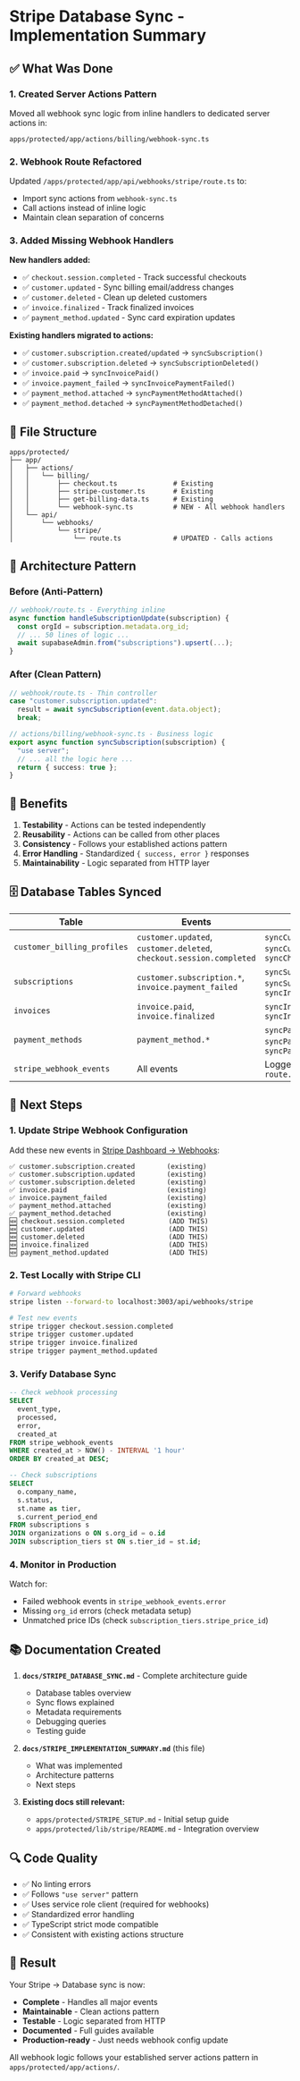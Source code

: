 # Stripe Database Sync - Implementation Summary

## ✅ What Was Done

### 1. Created Server Actions Pattern

Moved all webhook sync logic from inline handlers to dedicated server actions in:

```
apps/protected/app/actions/billing/webhook-sync.ts
```

### 2. Webhook Route Refactored

Updated `/apps/protected/app/api/webhooks/stripe/route.ts` to:

- Import sync actions from `webhook-sync.ts`
- Call actions instead of inline logic
- Maintain clean separation of concerns

### 3. Added Missing Webhook Handlers

**New handlers added:**

- ✅ `checkout.session.completed` - Track successful checkouts
- ✅ `customer.updated` - Sync billing email/address changes
- ✅ `customer.deleted` - Clean up deleted customers
- ✅ `invoice.finalized` - Track finalized invoices
- ✅ `payment_method.updated` - Sync card expiration updates

**Existing handlers migrated to actions:**

- ✅ `customer.subscription.created/updated` → `syncSubscription()`
- ✅ `customer.subscription.deleted` → `syncSubscriptionDeleted()`
- ✅ `invoice.paid` → `syncInvoicePaid()`
- ✅ `invoice.payment_failed` → `syncInvoicePaymentFailed()`
- ✅ `payment_method.attached` → `syncPaymentMethodAttached()`
- ✅ `payment_method.detached` → `syncPaymentMethodDetached()`

## 📁 File Structure

```
apps/protected/
├── app/
│   ├── actions/
│   │   └── billing/
│   │       ├── checkout.ts              # Existing
│   │       ├── stripe-customer.ts       # Existing
│   │       ├── get-billing-data.ts      # Existing
│   │       └── webhook-sync.ts          # NEW - All webhook handlers
│   └── api/
│       └── webhooks/
│           └── stripe/
│               └── route.ts             # UPDATED - Calls actions
```

## 🔄 Architecture Pattern

### Before (Anti-Pattern)

```typescript
// webhook/route.ts - Everything inline
async function handleSubscriptionUpdate(subscription) {
  const orgId = subscription.metadata.org_id;
  // ... 50 lines of logic ...
  await supabaseAdmin.from("subscriptions").upsert(...);
}
```

### After (Clean Pattern)

```typescript
// webhook/route.ts - Thin controller
case "customer.subscription.updated":
  result = await syncSubscription(event.data.object);
  break;

// actions/billing/webhook-sync.ts - Business logic
export async function syncSubscription(subscription) {
  "use server";
  // ... all the logic here ...
  return { success: true };
}
```

## 🎯 Benefits

1. **Testability** - Actions can be tested independently
2. **Reusability** - Actions can be called from other places
3. **Consistency** - Follows your established actions pattern
4. **Error Handling** - Standardized `{ success, error }` responses
5. **Maintainability** - Logic separated from HTTP layer

## 🗄️ Database Tables Synced

| Table                       | Events                                                               | Actions                                                                                    |
| --------------------------- | -------------------------------------------------------------------- | ------------------------------------------------------------------------------------------ |
| `customer_billing_profiles` | `customer.updated`, `customer.deleted`, `checkout.session.completed` | `syncCustomerUpdated()`, `syncCustomerDeleted()`, `syncCheckoutCompleted()`                |
| `subscriptions`             | `customer.subscription.*`, `invoice.payment_failed`                  | `syncSubscription()`, `syncSubscriptionDeleted()`, `syncInvoicePaymentFailed()`            |
| `invoices`                  | `invoice.paid`, `invoice.finalized`                                  | `syncInvoicePaid()`, `syncInvoiceFinalized()`                                              |
| `payment_methods`           | `payment_method.*`                                                   | `syncPaymentMethodAttached()`, `syncPaymentMethodDetached()`, `syncPaymentMethodUpdated()` |
| `stripe_webhook_events`     | All events                                                           | Logged automatically in `route.ts`                                                         |

## 🚀 Next Steps

### 1. Update Stripe Webhook Configuration

Add these new events in [Stripe Dashboard → Webhooks](https://dashboard.stripe.com/webhooks):

```
✅ customer.subscription.created        (existing)
✅ customer.subscription.updated        (existing)
✅ customer.subscription.deleted        (existing)
✅ invoice.paid                         (existing)
✅ invoice.payment_failed               (existing)
✅ payment_method.attached              (existing)
✅ payment_method.detached              (existing)
🆕 checkout.session.completed           (ADD THIS)
🆕 customer.updated                     (ADD THIS)
🆕 customer.deleted                     (ADD THIS)
🆕 invoice.finalized                    (ADD THIS)
🆕 payment_method.updated               (ADD THIS)
```

### 2. Test Locally with Stripe CLI

```bash
# Forward webhooks
stripe listen --forward-to localhost:3003/api/webhooks/stripe

# Test new events
stripe trigger checkout.session.completed
stripe trigger customer.updated
stripe trigger invoice.finalized
stripe trigger payment_method.updated
```

### 3. Verify Database Sync

```sql
-- Check webhook processing
SELECT
  event_type,
  processed,
  error,
  created_at
FROM stripe_webhook_events
WHERE created_at > NOW() - INTERVAL '1 hour'
ORDER BY created_at DESC;

-- Check subscriptions
SELECT
  o.company_name,
  s.status,
  st.name as tier,
  s.current_period_end
FROM subscriptions s
JOIN organizations o ON s.org_id = o.id
JOIN subscription_tiers st ON s.tier_id = st.id;
```

### 4. Monitor in Production

Watch for:

- Failed webhook events in `stripe_webhook_events.error`
- Missing `org_id` errors (check metadata setup)
- Unmatched price IDs (check `subscription_tiers.stripe_price_id`)

## 📚 Documentation Created

1. **`docs/STRIPE_DATABASE_SYNC.md`** - Complete architecture guide
   - Database tables overview
   - Sync flows explained
   - Metadata requirements
   - Debugging queries
   - Testing guide

2. **`docs/STRIPE_IMPLEMENTATION_SUMMARY.md`** (this file)
   - What was implemented
   - Architecture patterns
   - Next steps

3. **Existing docs still relevant:**
   - `apps/protected/STRIPE_SETUP.md` - Initial setup guide
   - `apps/protected/lib/stripe/README.md` - Integration overview

## 🔍 Code Quality

- ✅ No linting errors
- ✅ Follows `"use server"` pattern
- ✅ Uses service role client (required for webhooks)
- ✅ Standardized error handling
- ✅ TypeScript strict mode compatible
- ✅ Consistent with existing actions structure

## 🎉 Result

Your Stripe → Database sync is now:

- **Complete** - Handles all major events
- **Maintainable** - Clean actions pattern
- **Testable** - Logic separated from HTTP
- **Documented** - Full guides available
- **Production-ready** - Just needs webhook config update

All webhook logic follows your established server actions pattern in `apps/protected/app/actions/`.
